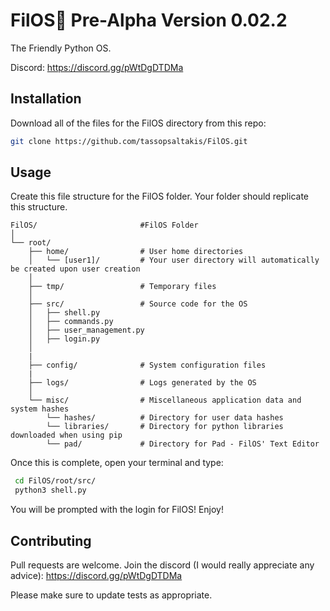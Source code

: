 # FilOS🍇 Pre-Alpha Version 0.02.2

The Friendly Python OS.

Discord: https://discord.gg/pWtDgDTDMa

## Installation

Download all of the files for the FilOS directory from this repo:

```bash
git clone https://github.com/tassopsaltakis/FilOS.git
```

## Usage
Create this file structure for the FilOS folder. Your folder should replicate this structure.
```File Structure
FilOS/                       #FilOS Folder
│                      
└── root/
    ├── home/                # User home directories
    │   └── [user1]/         # Your user directory will automatically be created upon user creation
    │
    ├── tmp/                 # Temporary files
    │
    ├── src/                 # Source code for the OS
    │   ├── shell.py
    │   ├── commands.py
    │   ├── user_management.py
    │   ├── login.py
    │
    |
    ├── config/              # System configuration files
    | 
    ├── logs/                # Logs generated by the OS
    │
    └── misc/                # Miscellaneous application data and system hashes
        └── hashes/          # Directory for user data hashes
        └── libraries/       # Directory for python libraries downloaded when using pip
        └── pad/             # Directory for Pad - FilOS' Text Editor

```
Once this is complete, open your terminal and type:
```bash
 cd FilOS/root/src/
 python3 shell.py
```
You will be prompted with the login for FilOS! Enjoy!
## Contributing

Pull requests are welcome. Join the discord (I would really appreciate any advice): https://discord.gg/pWtDgDTDMa

Please make sure to update tests as appropriate.
